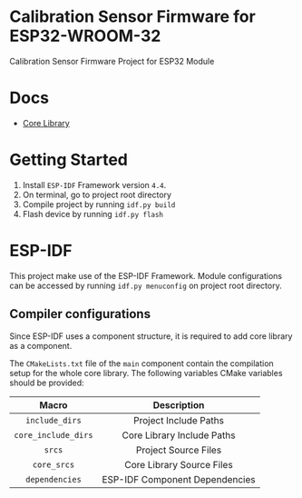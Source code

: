 # Calibration Sensor Firmware for ESP32-WROOM-32

Calibration Sensor Firmware Project for ESP32 Module

# Docs

- [Core Library](main/core/README.md)

# Getting Started

1. Install `ESP-IDF` Framework version `4.4`.
2. On terminal, go to project root directory
3. Compile project by running `idf.py build`
4. Flash device by running `idf.py flash`

# ESP-IDF

This project make use of the ESP-IDF Framework. Module configurations can be accessed by running `idf.py menuconfig` on project root directory.

## Compiler configurations

Since ESP-IDF uses a component structure, it is required to add core library as a component.

The `CMakeLists.txt` file of the `main` component contain the compilation setup for the whole core library. The following variables CMake variables should be provided:

|        Macro        |          Description           |
| :-----------------: | :----------------------------: |
|   `include_dirs`    |     Project Include Paths      |
| `core_include_dirs` |   Core Library Include Paths   |
|       `srcs`        |      Project Source Files      |
|     `core_srcs`     |   Core Library Source Files    |
|   `dependencies`    | ESP-IDF Component Dependencies |






